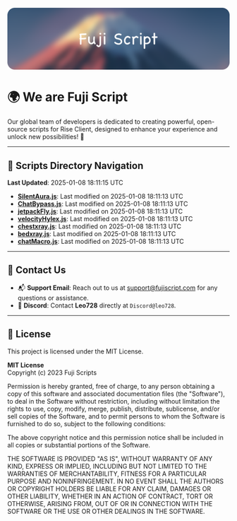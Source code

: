 ![Banner](.github/b.webp)

# 🌍 **We are Fuji Script**

Our global team of developers is dedicated to creating powerful, open-source scripts for Rise Client, designed to enhance your experience and unlock new possibilities! 🌟

---
<!-- SCRIPTS_NAVIGATION_START -->
## 📂 **Scripts Directory Navigation**

**Last Updated**: 2025-01-08 18:11:15 UTC

- **[SilentAura.js](scripts/SilentAura.js)**: Last modified on 2025-01-08 18:11:13 UTC
- **[ChatBypass.js](scripts/ChatBypass.js)**: Last modified on 2025-01-08 18:11:13 UTC
- **[jetpackFly.js](scripts/jetpackFly.js)**: Last modified on 2025-01-08 18:11:13 UTC
- **[velocityHylex.js](scripts/velocityHylex.js)**: Last modified on 2025-01-08 18:11:13 UTC
- **[chestxray.js](scripts/chestxray.js)**: Last modified on 2025-01-08 18:11:13 UTC
- **[bedxray.js](scripts/bedxray.js)**: Last modified on 2025-01-08 18:11:13 UTC
- **[chatMacro.js](scripts/chatMacro.js)**: Last modified on 2025-01-08 18:11:13 UTC

<!-- SCRIPTS_NAVIGATION_END -->

---

## 💬 **Contact Us**  
- 📬 **Support Email**: Reach out to us at [support@fujiscript.com](mailto:support@fujiscript.com) for any questions or assistance.  
- 💬 **Discord**: Contact **Leo728** directly at `Discord@leo728`.

---

## 📜 **License**

This project is licensed under the MIT License.  

**MIT License**  
Copyright (c) 2023 Fuji Scripts  

Permission is hereby granted, free of charge, to any person obtaining a copy of this software and associated documentation files (the "Software"), to deal in the Software without restriction, including without limitation the rights to use, copy, modify, merge, publish, distribute, sublicense, and/or sell copies of the Software, and to permit persons to whom the Software is furnished to do so, subject to the following conditions:  

The above copyright notice and this permission notice shall be included in all copies or substantial portions of the Software.  

THE SOFTWARE IS PROVIDED "AS IS", WITHOUT WARRANTY OF ANY KIND, EXPRESS OR IMPLIED, INCLUDING BUT NOT LIMITED TO THE WARRANTIES OF MERCHANTABILITY, FITNESS FOR A PARTICULAR PURPOSE AND NONINFRINGEMENT. IN NO EVENT SHALL THE AUTHORS OR COPYRIGHT HOLDERS BE LIABLE FOR ANY CLAIM, DAMAGES OR OTHER LIABILITY, WHETHER IN AN ACTION OF CONTRACT, TORT OR OTHERWISE, ARISING FROM, OUT OF OR IN CONNECTION WITH THE SOFTWARE OR THE USE OR OTHER DEALINGS IN THE SOFTWARE.  
